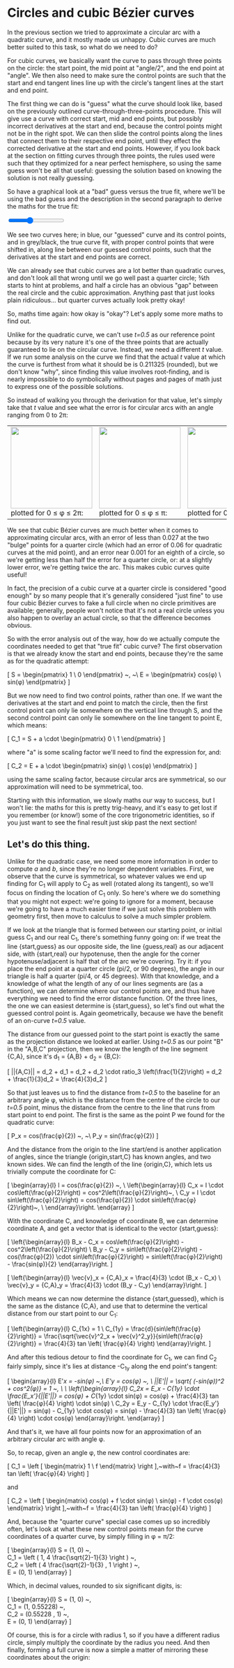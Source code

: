 # Circles and cubic Bézier curves

In the previous section we tried to approximate a circular arc with a quadratic curve, and it mostly made us unhappy. Cubic curves are much better suited to this task, so what do we need to do?

For cubic curves, we basically want the curve to pass through three points on the circle: the start point, the mid point at "angle/2", and the end point at "angle". We then also need to make sure the control points are such that the start and end tangent lines line up with the circle's tangent lines at the start and end point.

The first thing we can do is "guess" what the curve should look like, based on the previously outlined curve-through-three-points procedure. This will give use a curve with correct start, mid and end points, but possibly incorrect derivatives at the start and end, because the control points might not be in the right spot. We can then slide the control points along the lines that connect them to their respective end point, until they effect the corrected derivative at the start and end points.  However, if you look back at the section on fitting curves through three points, the rules used were such that they optimized for a near perfect hemisphere, so using the same guess won't be all that useful: guessing the solution based on knowing the solution is not really guessing.

So have a graphical look at a "bad" guess versus the true fit, where we'll be using the bad guess and the description in the second paragraph to derive the maths for the true fit:

<graphics-element title="Cubic Bézier arc approximation" width="400" height="400" src="./arc-approximation.js">
  <input type="range" min="-3.1415" max="3.1415" step="0.01" value="-0.7854" class="slide-control">
</graphics-element>

We see two curves here; in blue, our "guessed" curve and its control points, and in grey/black, the true curve fit, with proper control points that were shifted in, along line between our guessed control points, such that the derivatives at the start and end points are correct.

We can already see that cubic curves are a lot better than quadratic curves, and don't look all that wrong until we go well past a quarter circle; ⅜th starts to hint at problems, and half a circle has an obvious "gap" between the real circle and the cubic approximation. Anything past that just looks plain ridiculous... but quarter curves actually look pretty okay!

So, maths time again: how okay is "okay"? Let's apply some more maths to find out.

Unlike for the quadratic curve, we can't use <i>t=0.5</i> as our reference point because by its very nature it's one of the three points that are actually guaranteed to lie on the circular curve. Instead, we need a different <i>t</i> value. If we run some analysis on the curve we find that the actual <i>t</i> value at which the curve is furthest from what it should be is 0.211325 (rounded), but we don't know "why", since finding this value involves root-finding, and is nearly impossible to do symbolically without pages and pages of math just to express one of the possible solutions.

So instead of walking you through the derivation for that value, let's simply take that <i>t</i> value and see what the error is for circular arcs with an angle ranging from 0 to 2π:

<table><tbody><tr><td>
  <img src="images/arc-c-2pi.gif" height="187"/>
  plotted for 0 ≤ φ ≤ 2π:
</td><td>
  <img src="images/arc-c-pi.gif" height="187"/>
  plotted for 0 ≤ φ ≤ π:
</td><td>
  <img src="images/arc-c-pi2.gif" height="187"/>
  plotted for 0 ≤ φ ≤ ½π:
</td></tr></tbody></table>

We see that cubic Bézier curves are much better when it comes to approximating circular arcs, with an error of less than 0.027 at the two "bulge" points for a quarter circle (which had an error of 0.06 for quadratic curves at the mid point), and an error near 0.001 for an eighth of a circle, so we're getting less than half the error for a quarter circle, or: at a slightly lower error, we're getting twice the arc. This makes cubic curves quite useful!

In fact, the precision of a cubic curve at a quarter circle is considered "good enough" by so many people that it's generally considered "just fine" to use four cubic Bézier curves to fake a full circle when no circle primitives are available; generally, people won't notice that it's not a real circle unless you also happen to overlay an actual circle, so that the difference becomes obvious.

So with the error analysis out of the way, how do we actually compute the coordinates needed to get that "true fit" cubic curve? The first observation is that we already know the start and end points, because they're the same as for the quadratic attempt:

\[ S = \begin{pmatrix} 1 \\ 0 \end{pmatrix} ~, ~\  E = \begin{pmatrix} cos(φ) \\ sin(φ) \end{pmatrix} \]

But we now need to find two control points, rather than one. If we want the derivatives at the start and end point to match the circle, then the first control point can only lie somewhere on the vertical line through S, and the second control point can only lie somewhere on the line tangent to point E, which means:

\[
  C_1 = S + a \cdot \begin{pmatrix} 0 \\ 1 \end{pmatrix}
\]

where "a" is some scaling factor we'll need to find the expression for, and:

\[
  C_2 = E + a \cdot \begin{pmatrix} sin(φ) \\ cos(φ) \end{pmatrix}
\]

using the same scaling factor, because circular arcs are symmetrical, so our approximation will need to be symmetrical, too.

Starting with this information, we slowly maths our way to success, but I won't lie: the maths for this is pretty trig-heavy, and it's easy to get lost if you remember (or know!) some of the core trigonometric identities, so if you just want to see the final result just skip past the next section!

<div class="note">

## Let's do this thing.

Unlike for the quadratic case, we need some more information in order to compute <i>a</i> and <i>b</i>, since they're no longer dependent variables. First, we observe that the curve is symmetrical, so whatever values we end up finding for C<sub>1</sub> will apply to C<sub>2</sub> as well (rotated along its tangent), so we'll focus on finding the location of C<sub>1</sub> only. So here's where we do something that you might not expect: we're going to ignore for a moment, because we're going to have a much easier time if we just solve this problem with geometry first, then move to calculus to solve a much simpler problem.

If we look at the triangle that is formed between our starting point, or initial guess C<sub>1</sub> and our real C<sub>1</sub>, there's something funny going on: if we treat the line {start,guess} as our opposite side, the line {guess,real} as our adjacent side, with {start,real} our hypotenuse, then the angle for the corner hypotenuse/adjacent is half that of the arc we're covering. Try it: if you place the end point at a quarter circle (pi/2, or 90 degrees), the angle in our triangle is half a quarter (pi/4, or 45 degrees). With that knowledge, and a knowledge of what the length of any of our lines segments are (as a function), we can determine where our control points are, and thus have everything we need to find the error distance function. Of the three lines, the one we can easiest determine is {start,guess}, so let's find out what the guessed control point is. Again geometrically, because we have the benefit of an on-curve <i>t=0.5</i> value.

The distance from our guessed point to the start point is exactly the same as the projection distance we looked at earlier. Using <i>t=0.5</i> as our point "B" in the "A,B,C" projection, then we know the length of the line segment {C,A}, since it's d<sub>1</sub> = {A,B} + d<sub>2</sub> = {B,C}:

\[
  ||{A,C}|| = d_2 + d_1 = d_2 + d_2 \cdot ratio_3 \left(\frac{1}{2}\right) = d_2 + \frac{1}{3}d_2 = \frac{4}{3}d_2
\]

So that just leaves us to find the distance from <i>t=0.5</i> to the baseline for an arbitrary angle φ, which is the distance from the centre of the circle to our <i>t=0.5</i> point, minus the distance from the centre to the line that runs from start point to end point. The first is the same as the point P we found for the quadratic curve:

\[
  P_x = cos(\frac{φ}{2}) ~, ~\  P_y = sin(\frac{φ}{2})
\]

And the distance from the origin to the line start/end is another application of angles, since the triangle {origin,start,C} has known angles, and two known sides. We can find the length of the line {origin,C}, which lets us trivially compute the coordinate for C:

\[
  \begin{array}{l}
    l = cos(\frac{φ}{2}) ~, \\
    \left\{\begin{array}{l}
      C_x = l \cdot cos\left(\frac{φ}{2}\right) = cos^2\left(\frac{φ}{2}\right)~, \\
      C_y = l \cdot sin\left(\frac{φ}{2}\right) = cos(\frac{φ}{2}) \cdot sin\left(\frac{φ}{2}\right)~, \\
    \end{array}\right.
  \end{array}
\]

With the coordinate C, and knowledge of coordinate B, we can determine coordinate A, and get a vector that is identical to the vector {start,guess}:

\[
  \left\{\begin{array}{l}
    B_x - C_x = cos\left(\frac{φ}{2}\right) - cos^2\left(\frac{φ}{2}\right) \\
    B_y - C_y = sin\left(\frac{φ}{2}\right) - cos(\frac{φ}{2}) \cdot sin\left(\frac{φ}{2}\right)
              = sin\left(\frac{φ}{2}\right) - \frac{sin(φ)}{2}
  \end{array}\right.
\]

\[
  \left\{\begin{array}{l}
    \vec{v}_x = \{C,A\}_x = \frac{4}{3} \cdot (B_x - C_x) \\
    \vec{v}_y = \{C,A\}_y = \frac{4}{3} \cdot (B_y - C_y)
  \end{array}\right.
\]

Which means we can now determine the distance {start,guessed}, which is the same as the distance {C,A}, and use that to determine the vertical distance from our start point to our C<sub>1</sub>:

\[
  \left\{\begin{array}{l}
    C_{1x} = 1 \\
    C_{1y} = \frac{d}{sin\left(\frac{φ}{2}\right)}
           = \frac{\sqrt{\vec{v}^2_x + \vec{v}^2_y}}{sin\left(\frac{φ}{2}\right)}
           = \frac{4}{3} tan \left( \frac{φ}{4} \right)
  \end{array}\right.
\]

And after this tedious detour to find the coordinate for C<sub>1</sub>, we can find C<sub>2</sub> fairly simply, since it's lies at distance -C<sub>1y</sub> along the end point's tangent:

\[
  \begin{array}{l}
    E'_x = -sin(φ) ~,\\
    E'_y = cos(φ) ~, \\
    ||E'|| = \sqrt{ (-sin(φ))^2 + cos^2(φ)} = 1 ~, \\
    \\
    \left\{\begin{array}{l}
      C_2x = E_x - C_{1y} \cdot \frac{E_x'}{||E'||}
           = cos(φ) + C_{1y} \cdot sin(φ)
           = cos(φ) + \frac{4}{3} tan \left( \frac{φ}{4} \right) \cdot sin(φ) \\
      C_2y = E_y - C_{1y} \cdot \frac{E_y'}{||E'||}
           = sin(φ) - C_{1y} \cdot cos(φ)
           = sin(φ) - \frac{4}{3} tan \left( \frac{φ}{4} \right) \cdot cos(φ)
    \end{array}\right.
  \end{array}
\]

And that's it, we have all four points now for an approximation of an arbitrary circular arc with angle φ.

</div>

So, to recap, given an angle φ, the new control coordinates are:

\[
  C_1 = \left [ \begin{matrix}
    1 \\
    f
  \end{matrix} \right ],~with~f = \frac{4}{3} tan \left( \frac{φ}{4} \right)
\]

and

\[
  C_2 = \left [ \begin{matrix}
    cos(φ) + f \cdot sin(φ) \\
    sin(φ) - f \cdot cos(φ)
  \end{matrix} \right ],~with~f = \frac{4}{3} tan \left( \frac{φ}{4} \right)
\]

And, because the "quarter curve" special case comes up so incredibly often, let's look at what these new control points mean for the curve coordinates of a quarter curve, by simply filling in φ = π/2:

\[
  \begin{array}{l}
    S = (1, 0) ~, \
    C_1 = \left ( 1, 4 \frac{\sqrt{2}-1}{3} \right ) ~, \
    C_2 = \left ( 4 \frac{\sqrt{2}-1}{3} , 1 \right ) ~, \
    E = (0, 1)
  \end{array}
\]

Which, in decimal values, rounded to six significant digits, is:

\[
  \begin{array}{l}
    S = (1, 0) ~, \
    C_1 = (1, 0.55228) ~, \
    C_2 = (0.55228 , 1) ~, \
    E = (0, 1)
  \end{array}
\]

Of course, this is for a circle with radius 1, so if you have a different radius circle, simply multiply the coordinate by the radius you need. And then finally, forming a full curve is now a simple a matter of mirroring these coordinates about the origin:

<graphics-element title="Cubic Bézier circle approximation" width="340" height="300" src="./circle.js"></graphics-element>

